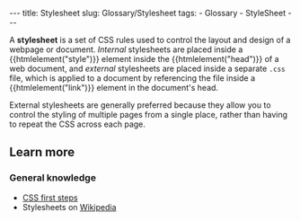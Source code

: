 --- title: Stylesheet slug: Glossary/Stylesheet tags: - Glossary - StyleSheet ---

A **stylesheet** is a set of CSS rules used to control the layout and design of a webpage or document. *Internal* stylesheets are placed inside a {{htmlelement("style")}} element inside the {{htmlelement("head")}} of a web document, and *external* stylesheets are placed inside a separate `.css` file, which is applied to a document by referencing the file inside a {{htmlelement("link")}} element in the document's head.

External stylesheets are generally preferred because they allow you to control the styling of multiple pages from a single place, rather than having to repeat the CSS across each page.

Learn more
----------

### General knowledge

-   [CSS first steps](/en-US/docs/Learn/CSS/First_steps)
-   Stylesheets on [Wikipedia](https://en.wikipedia.org/wiki/Style_sheet_(web_development))
